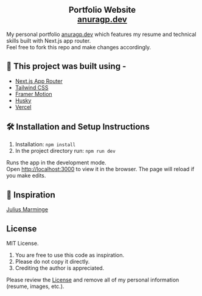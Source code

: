 <h2 align="center">
  Portfolio Website <br/>
  <a href="https://www.anuragp.dev/">anuragp.dev</a>
</h2>

My personal portfolio <a href="https://www.anuragp.dev/">anuragp.dev</a> which features my resume and technical skills built with Next.js app router.<br/>
Feel free to fork this repo and make changes accordingly.

## 🎯 This project was built using -

- [Next.js App Router](https://nextjs.org/)
- [Tailwind CSS](https://tailwindcss.com/)
- [Framer Motion](https://github.com/framer/motion)
- [Husky](https://typicode.github.io/husky/)
- [Vercel](https://vercel.com/)

## 🛠 Installation and Setup Instructions

1. Installation: `npm install`
2. In the project directory run: `npm run dev`

Runs the app in the development mode.\
Open [http://localhost:3000](http://localhost:3000) to view it in the browser.
The page will reload if you make edits.

## 💫 Inspiration

[Julius Marminge](https://github.com/juliusmarminge/jumr.dev)

## License

MIT License.

1. You are free to use this code as inspiration.
2. Please do not copy it directly.
3. Crediting the author is appreciated.

Please review the [License](https://github.com/apicgg/portfolio/blob/main/LICENSE.md) and remove all of my personal information (resume, images, etc.).
